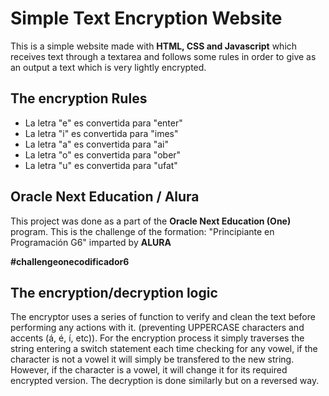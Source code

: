 # Simple Text Encryption Website

This is a simple website made with **HTML, CSS and Javascript** which receives text through a textarea and follows some rules in order to give as an output a text which is very lightly encrypted.

## The encryption Rules
 - La letra "e" es convertida para "enter"
 - La letra "i" es convertida para "imes"  
 - La letra "a" es convertida para "ai"  
 - La letra "o" es convertida para "ober"  
 - La letra "u" es convertida para "ufat"

## Oracle Next Education / Alura
This project was done as a part of the **Oracle Next Education (One)** program. This is the challenge of the formation: "Principiante en Programación G6" imparted by **ALURA**

**#challengeonecodificador6**

## The encryption/decryption logic

The encryptor uses a series of function to verify and clean the text before performing any actions with it. (preventing UPPERCASE characters and accents (á, é, í, etc)).
For the encryption process it simply traverses the string entering a switch statement each time checking for any vowel, if the character is not a vowel it will simply be transfered to the new string. However, if the character is a vowel, it will change it for its required encrypted version.
The decryption is done similarly but on a reversed way.